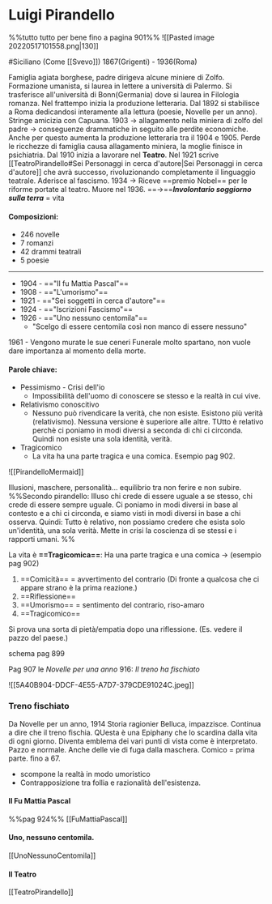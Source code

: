# Luigi Pirandello 
%%tutto tutto per bene fino a pagina 901%%
![[Pasted image 20220517101558.png|130]]

#Siciliano
(Come [[Svevo]])
1867(Grigenti) - 1936(Roma)

Famiglia agiata borghese, padre dirigeva alcune miniere di Zolfo. 
Formazione umanista, si laurea in lettere a università di Palermo.
Si trasferisce all'università di Bonn(Germania) dove si laurea in Filologia romanza. Nel frattempo inizia la produzione letteraria. 
Dal 1892 si stabilisce a Roma dedicandosi interamente alla lettura (poesie, Novelle per un anno). Stringe amicizia con Capuana. 
1903 -> allagamento nella miniera di zolfo del padre -> conseguenze drammatiche in seguito alle perdite economiche. Anche per questo aumenta la produzione letteraria tra il 1904 e 1905. 
Perde le ricchezze di famiglia causa allagamento miniera, la moglie finisce in psichiatria. 
Dal 1910 inizia a lavorare nel **Teatro**. Nel 1921 scrive [[TeatroPirandello#Sei Personaggi in cerca d'autore|Sei Personaggi in cerca d'autore]] che avrà successo, rivoluzionando completamente il linguaggio teatrale. 
Aderisce al fascismo. 
1934 -> Riceve ==premio Nobel== per le riforme portate al teatro. 
Muore nel 1936.
==->==***Involontario soggiorno sulla terra*** = vita 

#### Composizioni:
- 246 novelle
- 7 romanzi 
- 42 drammi teatrali
- 5 poesie 
---

- 1904 - =="Il fu Mattia Pascal"==
- 1908 - =="L'umorismo"==
- 1921 - =="Sei soggetti in cerca d'autore"==
- 1924 - =="Iscrizioni Fascismo"==
- 1926 - =="Uno nessuno centomila"==
	- "Scelgo di essere centomila così non manco di essere nessuno"

1961 - Vengono murate le sue ceneri 
Funerale molto spartano, non vuole dare importanza al momento della morte. 

#### Parole chiave: 
- Pessimismo - Crisi dell'io
	- Impossibilità dell'uomo di conoscere se stesso e la realtà in cui vive. 
- Relativismo conoscitivo
	- Nessuno può rivendicare la verità, che non esiste. Esistono più verità (relativismo). Nessuna versione è superiore alle altre. TUtto è relativo perchè ci poniamo in modi diversi a seconda di chi ci circonda. Quindi non esiste una sola identità, verità. 
- Tragicomico
	- La vita ha una parte tragica e una comica. Esempio pag 902. 

![[PirandelloMermaid]]


Illusioni, maschere, personalità...
equilibrio tra non ferire e non subire. 
%%Secondo pirandello: Illuso chi crede di essere uguale a se stesso, chi crede di essere sempre uguale. Ci poniamo in modi diversi in base al contesto e a chi ci circonda, e siamo visti in modi diversi in base a chi osserva. 
Quindi: Tutto è relativo, non possiamo credere che esista solo un'identità, una sola verità. Mette in crisi la coscienza di se stessi e i rapporti umani. %%

La vita è **==Tragicomica==**: Ha una parte tragica e una comica -> 
(esempio pag 902)
1. ==Comicità== = avvertimento del contrario (Di fronte a qualcosa che ci appare strano è la prima reazione.)
2. ==Riflessione==
3. ==Umorismo== = sentimento del contrario, riso-amaro
4. ==Tragicomico== 

Si prova una sorta di pietà/empatia dopo una riflessione. (Es. vedere il pazzo del paese.)

schema pag 899

Pag 907 le *Novelle per una anno*
916: *Il treno ha fischiato*

![[5A40B904-DDCF-4E55-A7D7-379CDE91024C.jpeg]]

### Treno fischiato 
Da Novelle per un anno, 1914 
Storia ragionier Belluca, impazzisce. Continua a dire che il treno fischia. QUesta  è una Epiphany che lo scardina dalla vita di ogni giorno. Diventa emblema dei vari punti di vista come è interpretato. Pazzo e normale. Anche delle vie di fuga dalla maschera. 
Comico = prima parte. fino a 67. 
- scompone la realtà in modo umoristico
- Contrapposizione tra follia e razionalità dell'esistenza. 
#### Il Fu Mattia Pascal 
%%pag 924%%
[[FuMattiaPascal]]

#### Uno, nessuno centomila. 
[[UnoNessunoCentomila]]

#### Il Teatro
[[TeatroPirandello]]